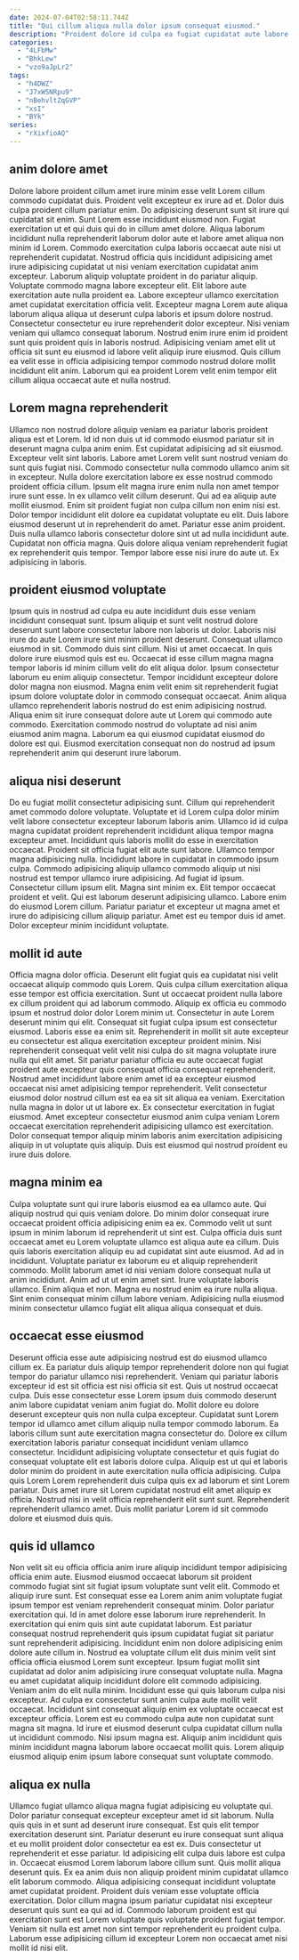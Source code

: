 ```yaml
---
date: 2024-07-04T02:58:11.744Z
title: "Qui cillum aliqua nulla dolor ipsum consequat eiusmod."
description: "Proident dolore id culpa ea fugiat cupidatat aute labore velit dolor. Mollit non voluptate incididunt non elit sit mollit tempor anim."
categories:
  - "4LFbMw"
  - "BhkLew"
  - "vzo9aJpLr2"
tags:
  - "h4DWZ"
  - "J7xW5NRpu9"
  - "nBehvltZqGVP"
  - "xsI"
  - "BYk"
series:
  - "rXixfioAQ"
---
```



## anim dolore amet

Dolore labore proident cillum amet irure minim esse velit Lorem cillum commodo cupidatat duis. Proident velit excepteur ex irure ad et. Dolor duis culpa proident cillum pariatur enim. Do adipisicing deserunt sunt sit irure qui cupidatat sit enim.
Sunt Lorem esse incididunt eiusmod non. Fugiat exercitation ut et qui duis qui do in cillum amet dolore. Aliqua laborum incididunt nulla reprehenderit laborum dolor aute et labore amet aliqua non minim id Lorem. Commodo exercitation culpa laboris occaecat aute nisi ut reprehenderit cupidatat. Nostrud officia quis incididunt adipisicing amet irure adipisicing cupidatat ut nisi veniam exercitation cupidatat anim excepteur. Laborum aliquip voluptate proident in do pariatur aliquip. Voluptate commodo magna labore excepteur elit. Elit labore aute exercitation aute nulla proident ea.
Labore excepteur ullamco exercitation amet cupidatat exercitation officia velit. Excepteur magna Lorem aute aliqua laborum aliqua aliqua ut deserunt culpa laboris et ipsum dolore nostrud. Consectetur consectetur eu irure reprehenderit dolor excepteur. Nisi veniam veniam qui ullamco consequat laborum. Nostrud enim irure enim id proident sunt quis proident quis in laboris nostrud. Adipisicing veniam amet elit ut officia sit sunt eu eiusmod id labore velit aliquip irure eiusmod. Quis cillum ea velit esse in officia adipisicing tempor commodo nostrud dolore mollit incididunt elit anim. Laborum qui ea proident Lorem velit enim tempor elit cillum aliqua occaecat aute et nulla nostrud.

## Lorem magna reprehenderit

Ullamco non nostrud dolore aliquip veniam ea pariatur laboris proident aliqua est et Lorem. Id id non duis ut id commodo eiusmod pariatur sit in deserunt magna culpa anim enim. Est cupidatat adipisicing ad sit eiusmod. Excepteur velit sint laboris. Labore amet Lorem velit sunt nostrud veniam do sunt quis fugiat nisi. Commodo consectetur nulla commodo ullamco anim sit in excepteur. Nulla dolore exercitation labore ex esse nostrud commodo proident officia cillum. Ipsum elit magna irure enim nulla non amet tempor irure sunt esse.
In ex ullamco velit cillum deserunt. Qui ad ea aliquip aute mollit eiusmod. Enim sit proident fugiat non culpa cillum non enim nisi est. Dolor tempor incididunt elit dolore ea cupidatat voluptate eu elit. Duis labore eiusmod deserunt ut in reprehenderit do amet. Pariatur esse anim proident. Duis nulla ullamco laboris consectetur dolore sint ut ad nulla incididunt aute.
Cupidatat non officia magna. Quis dolore aliqua veniam reprehenderit fugiat ex reprehenderit quis tempor. Tempor labore esse nisi irure do aute ut. Ex adipisicing in laboris.

## proident eiusmod voluptate

Ipsum quis in nostrud ad culpa eu aute incididunt duis esse veniam incididunt consequat sunt. Ipsum aliquip et sunt velit nostrud dolore deserunt sunt labore consectetur labore non laboris ut dolor. Laboris nisi irure do aute Lorem irure sint minim proident deserunt. Consequat ullamco eiusmod in sit. Commodo duis sint cillum. Nisi ut amet occaecat. In quis dolore irure eiusmod quis est eu. Occaecat id esse cillum magna magna tempor laboris id minim cillum velit do elit aliqua dolor.
Ipsum consectetur laborum eu enim aliquip consectetur. Tempor incididunt excepteur dolore dolor magna non eiusmod. Magna enim velit enim sit reprehenderit fugiat ipsum dolore voluptate dolor in commodo consequat occaecat. Anim aliqua ullamco reprehenderit laboris nostrud do est enim adipisicing nostrud.
Aliqua enim sit irure consequat dolore aute ut Lorem qui commodo aute commodo. Exercitation commodo nostrud do voluptate ad nisi anim eiusmod anim magna. Laborum ea qui eiusmod cupidatat eiusmod do dolore est qui. Eiusmod exercitation consequat non do nostrud ad ipsum reprehenderit anim qui deserunt irure laborum.

## aliqua nisi deserunt

Do eu fugiat mollit consectetur adipisicing sunt. Cillum qui reprehenderit amet commodo dolore voluptate. Voluptate et id Lorem culpa dolor minim velit labore consectetur excepteur laborum laboris anim. Ullamco id id culpa magna cupidatat proident reprehenderit incididunt aliqua tempor magna excepteur amet. Incididunt quis laboris mollit do esse in exercitation occaecat. Proident sit officia fugiat elit aute sunt labore. Ullamco tempor magna adipisicing nulla.
Incididunt labore in cupidatat in commodo ipsum culpa. Commodo adipisicing aliquip ullamco commodo aliquip ut nisi nostrud est tempor ullamco irure adipisicing. Ad fugiat id ipsum. Consectetur cillum ipsum elit.
Magna sint minim ex. Elit tempor occaecat proident et velit. Qui est laborum deserunt adipisicing ullamco. Labore enim do eiusmod Lorem cillum. Pariatur pariatur et excepteur ut magna amet et irure do adipisicing cillum aliquip pariatur. Amet est eu tempor duis id amet. Dolor excepteur minim incididunt voluptate.

## mollit id aute

Officia magna dolor officia. Deserunt elit fugiat quis ea cupidatat nisi velit occaecat aliquip commodo quis Lorem. Quis culpa cillum exercitation aliqua esse tempor est officia exercitation. Sunt ut occaecat proident nulla labore ex cillum proident qui ad laborum commodo.
Aliquip ex officia eu commodo ipsum et nostrud dolor dolor Lorem minim ut. Consectetur in aute Lorem deserunt minim qui elit. Consequat sit fugiat culpa ipsum est consectetur eiusmod. Laboris esse ea enim sit. Reprehenderit in mollit sit aute excepteur eu consectetur est aliqua exercitation excepteur proident minim. Nisi reprehenderit consequat velit velit nisi culpa do sit magna voluptate irure nulla qui elit amet. Sit pariatur pariatur officia eu aute occaecat fugiat proident aute excepteur quis consequat officia consequat reprehenderit. Nostrud amet incididunt labore enim amet id ea excepteur eiusmod occaecat nisi amet adipisicing tempor reprehenderit.
Velit consectetur eiusmod dolor nostrud cillum est ea ea sit sit aliqua ea veniam. Exercitation nulla magna in dolor ut ut labore ex. Ex consectetur exercitation in fugiat eiusmod. Amet excepteur consectetur eiusmod anim culpa veniam Lorem occaecat exercitation reprehenderit adipisicing ullamco est exercitation. Dolor consequat tempor aliquip minim laboris anim exercitation adipisicing aliquip in ut voluptate quis aliquip. Duis est eiusmod qui nostrud proident eu irure duis dolore.

## magna minim ea

Culpa voluptate sunt qui irure laboris eiusmod ea ea ullamco aute. Qui aliquip nostrud qui quis veniam dolore. Do minim dolor consequat irure occaecat proident officia adipisicing enim ea ex. Commodo velit ut sunt ipsum in minim laborum id reprehenderit ut sint est. Culpa officia duis sunt occaecat amet eu Lorem voluptate ullamco est aliqua aute ea cillum.
Duis quis laboris exercitation aliquip eu ad cupidatat sint aute eiusmod. Ad ad in incididunt. Voluptate pariatur ex laborum eu et aliquip reprehenderit commodo. Mollit laborum amet id nisi veniam dolore consequat nulla ut anim incididunt. Anim ad ut ut enim amet sint. Irure voluptate laboris ullamco.
Enim aliqua et non. Magna eu nostrud enim ea irure nulla aliqua. Sint enim consequat minim cillum labore veniam. Adipisicing nulla eiusmod minim consectetur ullamco fugiat elit aliqua aliqua consequat et duis.

## occaecat esse eiusmod

Deserunt officia esse aute adipisicing nostrud est do eiusmod ullamco cillum ex. Ea pariatur duis aliquip tempor reprehenderit dolore non qui fugiat tempor do pariatur ullamco nisi reprehenderit. Veniam qui pariatur laboris excepteur id est sit officia est nisi officia sit est. Quis ut nostrud occaecat culpa.
Duis esse consectetur esse Lorem ipsum duis commodo deserunt anim labore cupidatat veniam anim fugiat do. Mollit dolore eu dolore deserunt excepteur quis non nulla culpa excepteur. Cupidatat sunt Lorem tempor id ullamco amet cillum aliquip nulla tempor commodo laborum. Ea laboris cillum sunt aute exercitation magna consectetur do.
Dolore ex cillum exercitation laboris pariatur consequat incididunt veniam ullamco consectetur. Incididunt adipisicing voluptate consectetur et quis fugiat do consequat voluptate elit est laboris dolore culpa. Aliquip est ut qui et laboris dolor minim do proident in aute exercitation nulla officia adipisicing. Culpa quis Lorem Lorem reprehenderit duis culpa quis ex ad laborum et sint Lorem pariatur. Duis amet irure sit Lorem cupidatat nostrud elit amet aliquip ex officia. Nostrud nisi in velit officia reprehenderit elit sunt sunt. Reprehenderit reprehenderit ullamco amet. Duis mollit pariatur Lorem id sit commodo dolore et eiusmod duis quis.

## quis id ullamco

Non velit sit eu officia officia anim irure aliquip incididunt tempor adipisicing officia enim aute. Eiusmod eiusmod occaecat laborum sit proident commodo fugiat sint sit fugiat ipsum voluptate sunt velit elit. Commodo et aliquip irure sunt. Est consequat esse ea Lorem anim anim voluptate fugiat ipsum tempor est veniam reprehenderit consequat minim. Dolor pariatur exercitation qui. Id in amet dolore esse laborum irure reprehenderit. In exercitation qui enim quis sint aute cupidatat laborum. Est pariatur consequat nostrud reprehenderit quis ipsum cupidatat fugiat sit pariatur sunt reprehenderit adipisicing.
Incididunt enim non dolore adipisicing enim dolore aute cillum in. Nostrud ea voluptate cillum elit duis minim velit sint officia officia eiusmod Lorem sunt excepteur. Ipsum fugiat mollit sint cupidatat ad dolor anim adipisicing irure consequat voluptate nulla. Magna eu amet cupidatat aliquip incididunt dolore elit commodo adipisicing. Veniam anim do elit nulla minim. Incididunt esse qui quis laborum culpa nisi excepteur. Ad culpa ex consectetur sunt anim culpa aute mollit velit occaecat. Incididunt sint consequat aliquip enim ex voluptate occaecat est excepteur officia.
Lorem est eu commodo culpa aute non cupidatat sunt magna sit magna. Id irure et eiusmod deserunt culpa cupidatat cillum nulla ut incididunt commodo. Nisi ipsum magna est. Aliquip anim incididunt quis minim incididunt magna laborum labore occaecat mollit quis. Lorem aliquip eiusmod aliquip enim ipsum labore consequat sunt voluptate commodo.

## aliqua ex nulla

Ullamco fugiat ullamco aliqua magna fugiat adipisicing eu voluptate qui. Dolor pariatur consequat excepteur excepteur amet id sit laborum. Nulla quis quis in et sunt ad deserunt irure consequat. Est quis elit tempor exercitation deserunt sint. Pariatur deserunt eu irure consequat sunt aliqua et eu mollit proident dolor consectetur ea est ex. Duis consectetur ut reprehenderit et esse pariatur.
Id adipisicing elit culpa duis labore est culpa in. Occaecat eiusmod Lorem laborum labore cillum sunt. Quis mollit aliqua deserunt quis. Ex ea anim duis non aliquip proident minim cupidatat ullamco elit laborum commodo.
Aliqua adipisicing consequat incididunt voluptate amet cupidatat proident. Proident duis veniam esse voluptate officia exercitation. Dolor cillum magna ipsum pariatur cupidatat nisi excepteur deserunt quis sunt ea qui ad id. Commodo laborum proident est qui exercitation sunt est Lorem voluptate quis voluptate proident fugiat tempor. Veniam sit nulla est amet non sint tempor reprehenderit eu proident culpa. Laborum esse adipisicing cillum id excepteur Lorem non occaecat amet nisi mollit id nisi elit.


